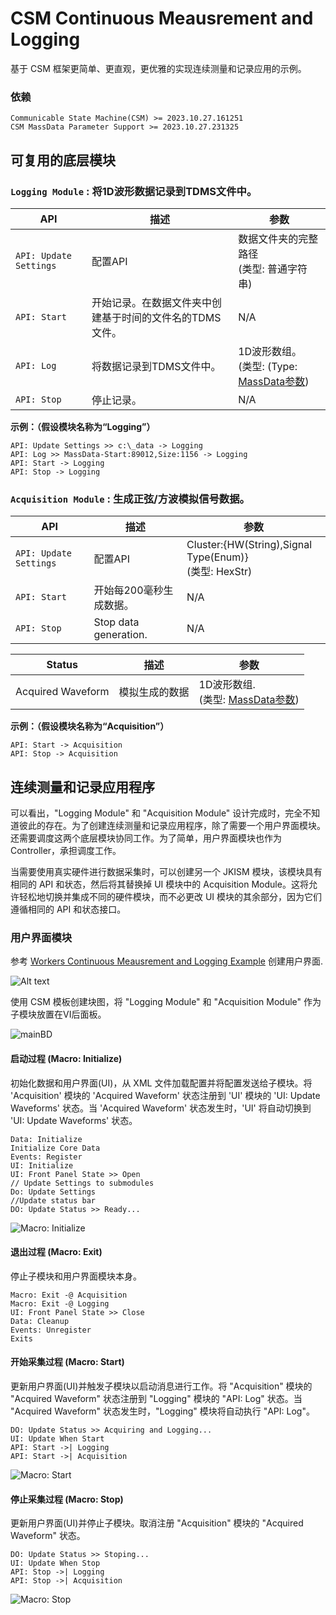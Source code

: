 # CSM Continuous Meausrement and Logging

基于 CSM 框架更简单、更直观，更优雅的实现连续测量和记录应用的示例。

### 依赖

    Communicable State Machine(CSM) >= 2023.10.27.161251
    CSM MassData Parameter Support >= 2023.10.27.231325

## 可复用的底层模块

### `Logging Module` : 将1D波形数据记录到TDMS文件中。

| API | 描述 | 参数 |
| --- | --- | --- |
| `API: Update Settings` | 配置API | 数据文件夹的完整路径 <br/> (类型: 普通字符串)|
| `API: Start` | 开始记录。在数据文件夹中创建基于时间的文件名的TDMS文件。 | N/A |
| `API: Log` | 将数据记录到TDMS文件中。 | 1D波形数组。 <br/> (类型: (Type: [MassData参数](https://github.com/NEVSTOP-LAB/CSM-MassData-Parameter-Support)) |
| `API: Stop` | 停止记录。 | N/A |

**示例：（假设模块名称为“Logging”）**
```
API: Update Settings >> c:\_data -> Logging
API: Log >> MassData-Start:89012,Size:1156 -> Logging
API: Start -> Logging
API: Stop -> Logging
```

### `Acquisition Module` : 生成正弦/方波模拟信号数据。

| API | 描述 | 参数 |
| --- | --- | --- |
| `API: Update Settings` | 配置API | Cluster:{HW(String),Signal Type(Enum)}  <br/> (类型: HexStr) |
| `API: Start` | 开始每200毫秒生成数据。 | N/A |
| `API: Stop` | Stop data generation. | N/A |


| Status | 描述 | 参数 |
| --- | --- | --- |
| Acquired Waveform | 模拟生成的数据  | 1D波形数组. <br/> (类型: [MassData参数](https://github.com/NEVSTOP-LAB/CSM-MassData-Parameter-Support)) |

**示例：（假设模块名称为“Acquisition”）**
```
API: Start -> Acquisition
API: Stop -> Acquisition
```

## 连续测量和记录应用程序

可以看出，"Logging Module" 和 "Acquisition Module" 设计完成时，完全不知道彼此的存在。为了创建连续测量和记录应用程序，除了需要一个用户界面模块。还需要调度这两个底层模块协同工作。为了简单，用户界面模块也作为 Controller，承担调度工作。

当需要使用真实硬件进行数据采集时，可以创建另一个 JKISM 模块，该模块具有相同的 API 和状态，然后将其替换掉 UI 模块中的 Acquisition Module。这将允许轻松地切换并集成不同的硬件模块，而不必更改 UI 模块的其余部分，因为它们遵循相同的 API 和状态接口。


### 用户界面模块

参考 [Workers Continuous Meausrement and Logging Example](https://www.vipm.io/package/sc_workers_framework_core/) 创建用户界面.

![Alt text](./_doc/mainUI.png)

使用 CSM 模板创建块图，将 "Logging Module" 和 "Acquisition Module" 作为子模块放置在VI后面板。

![mainBD](./_doc/MainBD.png)

#### 启动过程 (Macro: Initialize)

初始化数据和用户界面(UI)，从 XML 文件加载配置并将配置发送给子模块。将 'Acquisition' 模块的 'Acquired Waveform' 状态注册到 'UI' 模块的 'UI: Update Waveforms' 状态。当 'Acquired Waveform' 状态发生时，'UI' 将自动切换到 'UI: Update Waveforms' 状态。

```
Data: Initialize
Initialize Core Data
Events: Register
UI: Initialize
UI: Front Panel State >> Open
// Update Settings to submodules
Do: Update Settings
//Update status bar
DO: Update Status >> Ready...
```

![Macro: Initialize](./_doc/Initialize%20Process.png)

#### 退出过程 (Macro: Exit)

停止子模块和用户界面模块本身。

```
Macro: Exit -@ Acquisition
Macro: Exit -@ Logging
UI: Front Panel State >> Close
Data: Cleanup
Events: Unregister
Exits
```

#### 开始采集过程 (Macro: Start)

更新用户界面(UI)并触发子模块以启动消息进行工作。将 "Acquisition" 模块的 "Acquired Waveform" 状态注册到 "Logging" 模块的 "API: Log" 状态。当 "Acquired Waveform" 状态发生时，"Logging" 模块将自动执行 "API: Log"。

```
DO: Update Status >> Acquiring and Logging...
UI: Update When Start
API: Start ->| Logging
API: Start ->| Acquisition
```

![Macro: Start](./_doc/Start%20Process.png)


#### 停止采集过程 (Macro: Stop)

更新用户界面(UI)并停止子模块。取消注册 "Acquisition" 模块的 "Acquired Waveform" 状态。

```
DO: Update Status >> Stoping...
UI: Update When Stop
API: Stop ->| Logging
API: Stop ->| Acquisition
```

![Macro: Stop](./_doc/Stop%20Process.png)

